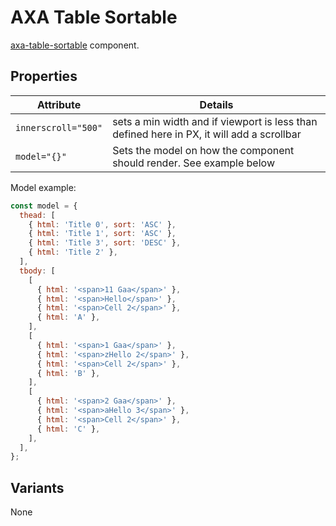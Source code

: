 # AXA Table Sortable

[axa-table-sortable](https://github.com/axa-ch/patterns-library/blob/develop-v2/src/components/30-organisms/table-sortable/README.md) component.

## Properties

| Attribute           | Details                                                                                   |
| ------------------- | ----------------------------------------------------------------------------------------- |
| `innerscroll="500"` | sets a min width and if viewport is less than defined here in PX, it will add a scrollbar |
| `model="{}"`        | Sets the model on how the component should render. See example below                      |

Model example:

```js
const model = {
  thead: [
    { html: 'Title 0', sort: 'ASC' },
    { html: 'Title 1', sort: 'ASC' },
    { html: 'Title 3', sort: 'DESC' },
    { html: 'Title 2' },
  ],
  tbody: [
    [
      { html: '<span>11 Gaa</span>' },
      { html: '<span>Hello</span>' },
      { html: '<span>Cell 2</span>' },
      { html: 'A' },
    ],
    [
      { html: '<span>1 Gaa</span>' },
      { html: '<span>zHello 2</span>' },
      { html: '<span>Cell 2</span>' },
      { html: 'B' },
    ],
    [
      { html: '<span>2 Gaa</span>' },
      { html: '<span>aHello 3</span>' },
      { html: '<span>Cell 2</span>' },
      { html: 'C' },
    ],
  ],
};
```

## Variants

None
